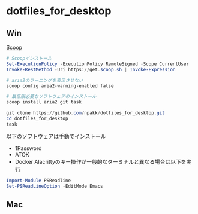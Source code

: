 # dotfiles_for_desktop
## Win
[Scoop](https://scoop.sh/)
```ps1
# Scoopインストール
Set-ExecutionPolicy -ExecutionPolicy RemoteSigned -Scope CurrentUser
Invoke-RestMethod -Uri https://get.scoop.sh | Invoke-Expression

# aria2のワーニングを表示させない
scoop config aria2-warning-enabled false

# 最低限必要なソフトウェアのインストール
scoop install aria2 git task

git clone https://github.com/npakk/dotfiles_for_desktop.git
cd dotfiles_for_desktop
task
```
以下のソフトウェアは手動でインストール
- 1Password
- ATOK
- Docker
Alacrittyのキー操作が一般的なターミナルと異なる場合は以下を実行
```ps1
Import-Module PSReadline
Set-PSReadLineOption -EditMode Emacs
```
## Mac
